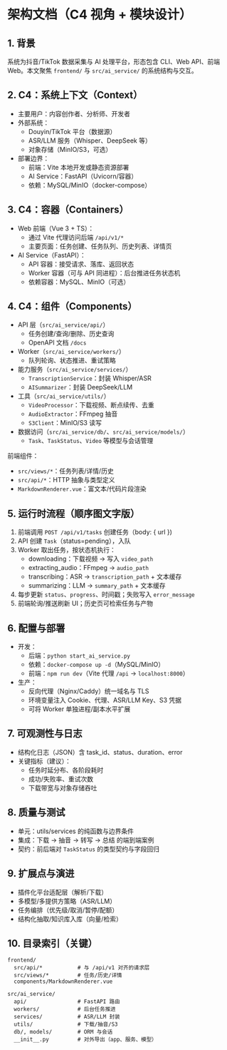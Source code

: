 # 架构文档（C4 视角 + 模块设计）

## 1. 背景

系统为抖音/TikTok 数据采集与 AI 处理平台，形态包含 CLI、Web API、前端 Web。本文聚焦 `frontend/` 与 `src/ai_service/` 的系统结构与交互。

## 2. C4：系统上下文（Context）

- 主要用户：内容创作者、分析师、开发者
- 外部系统：
  - Douyin/TikTok 平台（数据源）
  - ASR/LLM 服务（Whisper、DeepSeek 等）
  - 对象存储（MinIO/S3，可选）
- 部署边界：
  - 前端：Vite 本地开发或静态资源部署
  - AI Service：FastAPI（Uvicorn/容器）
  - 依赖：MySQL/MinIO（docker-compose）

## 3. C4：容器（Containers）

- Web 前端（Vue 3 + TS）：
  - 通过 Vite 代理访问后端 `/api/v1/*`
  - 主要页面：任务创建、任务队列、历史列表、详情页
- AI Service（FastAPI）：
  - API 容器：接受请求、落库、返回状态
  - Worker 容器（可与 API 同进程）：后台推进任务状态机
  - 依赖容器：MySQL、MinIO（可选）

## 4. C4：组件（Components）

- API 层（`src/ai_service/api/`）
  - 任务创建/查询/删除、历史查询
  - OpenAPI 文档 `/docs`
- Worker（`src/ai_service/workers/`）
  - 队列轮询、状态推进、重试策略
- 能力服务（`src/ai_service/services/`）
  - `TranscriptionService`：封装 Whisper/ASR
  - `AISummarizer`：封装 DeepSeek/LLM
- 工具（`src/ai_service/utils/`）
  - `VideoProcessor`：下载视频、断点续传、去重
  - `AudioExtractor`：FFmpeg 抽音
  - `S3Client`：MinIO/S3 读写
- 数据访问（`src/ai_service/db/`、`src/ai_service/models/`）
  - `Task`、`TaskStatus`、`Video` 等模型与会话管理

前端组件：
- `src/views/*`：任务列表/详情/历史
- `src/api/*`：HTTP 抽象与类型定义
- `MarkdownRenderer.vue`：富文本/代码片段渲染

## 5. 运行时流程（顺序图文字版）

1) 前端调用 `POST /api/v1/tasks` 创建任务（body: { url })
2) API 创建 `Task`（status=pending），入队
3) Worker 取出任务，按状态机执行：
   - downloading：下载视频 → 写入 `video_path`
   - extracting_audio：FFmpeg → `audio_path`
   - transcribing：ASR → `transcription_path` + 文本缓存
   - summarizing：LLM → `summary_path` + 文本缓存
4) 每步更新 `status`、`progress`、时间戳；失败写入 `error_message`
5) 前端轮询/推送刷新 UI；历史页可检索任务与产物

## 6. 配置与部署

- 开发：
  - 后端：`python start_ai_service.py`
  - 依赖：`docker-compose up -d`（MySQL/MinIO）
  - 前端：`npm run dev`（Vite 代理 `/api` → `localhost:8000`）
- 生产：
  - 反向代理（Nginx/Caddy）统一域名与 TLS
  - 环境变量注入 Cookie、代理、ASR/LLM Key、S3 凭据
  - 可将 Worker 单独进程/副本水平扩展

## 7. 可观测性与日志

- 结构化日志（JSON）含 task_id、status、duration、error
- 关键指标（建议）：
  - 任务时延分布、各阶段耗时
  - 成功/失败率、重试次数
  - 下载带宽与对象存储吞吐

## 8. 质量与测试

- 单元：utils/services 的纯函数与边界条件
- 集成：下载 → 抽音 → 转写 → 总结 的端到端案例
- 契约：前后端对 `TaskStatus` 的类型契约与字段回归

## 9. 扩展点与演进

- 插件化平台适配层（解析/下载）
- 多模型/多提供方策略（ASR/LLM）
- 任务编排（优先级/取消/暂停/配额）
- 结构化抽取/知识库入库（向量/检索）

## 10. 目录索引（关键）

```
frontend/
  src/api/*           # 与 /api/v1 对齐的请求层
  src/views/*         # 任务/历史/详情
  components/MarkdownRenderer.vue

src/ai_service/
  api/                # FastAPI 路由
  workers/            # 后台任务推进
  services/           # ASR/LLM 封装
  utils/              # 下载/抽音/S3
  db/, models/        # ORM 与会话
  __init__.py         # 对外导出（app、服务、模型）
```

